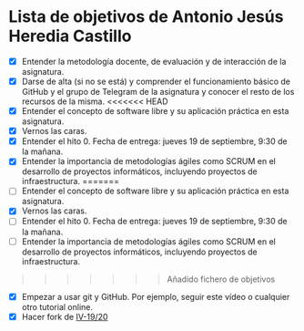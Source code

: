 Lista de objetivos de Antonio Jesús Heredia Castillo
============================

- [x] Entender la metodología docente, de evaluación y de interacción de la asignatura.
- [x] Darse de alta (si no se está) y comprender el funcionamiento básico de GitHub y el grupo de Telegram de la asignatura y conocer el resto de los recursos de la misma.
<<<<<<< HEAD
- [x] Entender el concepto de software libre y su aplicación práctica en esta asignatura.
- [x] Vernos las caras.
- [x] Entender el hito 0. Fecha de entrega: jueves 19 de septiembre, 9:30 de la mañana.
- [x] Entender la importancia de metodologías ágiles como SCRUM en el desarrollo de proyectos informáticos, incluyendo proyectos de infraestructura.
=======
- [ ] Entender el concepto de software libre y su aplicación práctica en esta asignatura.
- [x] Vernos las caras.
- [ ] Entender el hito 0. Fecha de entrega: jueves 19 de septiembre, 9:30 de la mañana.
- [ ] Entender la importancia de metodologías ágiles como SCRUM en el desarrollo de proyectos informáticos, incluyendo proyectos de infraestructura.
>>>>>>> Añadido fichero de objetivos
- [x] Empezar a usar git y GitHub. Por ejemplo, seguir este vídeo o cualquier otro tutorial online.
- [x] Hacer fork de [IV-19/20](https://github.com/JJ/IV-19-20)